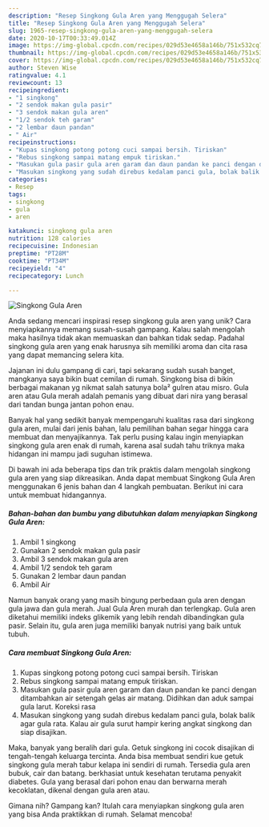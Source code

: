 ```yaml
---
description: "Resep Singkong Gula Aren yang Menggugah Selera"
title: "Resep Singkong Gula Aren yang Menggugah Selera"
slug: 1965-resep-singkong-gula-aren-yang-menggugah-selera
date: 2020-10-17T00:33:49.014Z
image: https://img-global.cpcdn.com/recipes/029d53e4658a146b/751x532cq70/singkong-gula-aren-foto-resep-utama.jpg
thumbnail: https://img-global.cpcdn.com/recipes/029d53e4658a146b/751x532cq70/singkong-gula-aren-foto-resep-utama.jpg
cover: https://img-global.cpcdn.com/recipes/029d53e4658a146b/751x532cq70/singkong-gula-aren-foto-resep-utama.jpg
author: Steven Wise
ratingvalue: 4.1
reviewcount: 13
recipeingredient:
- "1 singkong"
- "2 sendok makan gula pasir"
- "3 sendok makan gula aren"
- "1/2 sendok teh garam"
- "2 lembar daun pandan"
- " Air"
recipeinstructions:
- "Kupas singkong potong potong cuci sampai bersih. Tiriskan"
- "Rebus singkong sampai matang empuk tiriskan."
- "Masukan gula pasir gula aren garam dan daun pandan ke panci dengan ditambahkan air setengah gelas air matang. Didihkan dan aduk sampai gula larut. Koreksi rasa"
- "Masukan singkong yang sudah direbus kedalam panci gula, bolak balik agar gula rata. Kalau air gula surut hampir kering angkat singkong dan siap disajikan."
categories:
- Resep
tags:
- singkong
- gula
- aren

katakunci: singkong gula aren 
nutrition: 128 calories
recipecuisine: Indonesian
preptime: "PT28M"
cooktime: "PT34M"
recipeyield: "4"
recipecategory: Lunch

---
```



![Singkong Gula Aren](https://img-global.cpcdn.com/recipes/029d53e4658a146b/751x532cq70/singkong-gula-aren-foto-resep-utama.jpg)

Anda sedang mencari inspirasi resep singkong gula aren yang unik? Cara menyiapkannya memang susah-susah gampang. Kalau salah mengolah maka hasilnya tidak akan memuaskan dan bahkan tidak sedap. Padahal singkong gula aren yang enak harusnya sih memiliki aroma dan cita rasa yang dapat memancing selera kita.

Jajanan ini dulu gampang di cari, tapi sekarang sudah susah banget, mangkanya saya bikin buat cemilan di rumah. Singkong bisa di bikin berbagai makanan yg nikmat salah satunya bola² gulren atau misro. Gula aren atau Gula merah adalah pemanis yang dibuat dari nira yang berasal dari tandan bunga jantan pohon enau.

Banyak hal yang sedikit banyak mempengaruhi kualitas rasa dari singkong gula aren, mulai dari jenis bahan, lalu pemilihan bahan segar hingga cara membuat dan menyajikannya. Tak perlu pusing kalau ingin menyiapkan singkong gula aren enak di rumah, karena asal sudah tahu triknya maka hidangan ini mampu jadi suguhan istimewa.


Di bawah ini ada beberapa tips dan trik praktis dalam mengolah singkong gula aren yang siap dikreasikan. Anda dapat membuat Singkong Gula Aren menggunakan 6 jenis bahan dan 4 langkah pembuatan. Berikut ini cara untuk membuat hidangannya.

<!--inarticleads1-->

##### Bahan-bahan dan bumbu yang dibutuhkan dalam menyiapkan Singkong Gula Aren:

1. Ambil 1 singkong
1. Gunakan 2 sendok makan gula pasir
1. Ambil 3 sendok makan gula aren
1. Ambil 1/2 sendok teh garam
1. Gunakan 2 lembar daun pandan
1. Ambil  Air


Namun banyak orang yang masih bingung perbedaan gula aren dengan gula jawa dan gula merah. Jual Gula Aren murah dan terlengkap. Gula aren diketahui memiliki indeks glikemik yang lebih rendah dibandingkan gula pasir. Selain itu, gula aren juga memiliki banyak nutrisi yang baik untuk tubuh. 

<!--inarticleads2-->

##### Cara membuat Singkong Gula Aren:

1. Kupas singkong potong potong cuci sampai bersih. Tiriskan
1. Rebus singkong sampai matang empuk tiriskan.
1. Masukan gula pasir gula aren garam dan daun pandan ke panci dengan ditambahkan air setengah gelas air matang. Didihkan dan aduk sampai gula larut. Koreksi rasa
1. Masukan singkong yang sudah direbus kedalam panci gula, bolak balik agar gula rata. Kalau air gula surut hampir kering angkat singkong dan siap disajikan.


Maka, banyak yang beralih dari gula. Getuk singkong ini cocok disajikan di tengah-tengah keluarga tercinta. Anda bisa membuat sendiri kue getuk singkong gula merah tabur kelapa ini sendiri di rumah. Tersedia gula aren bubuk, cair dan batang. berkhasiat untuk kesehatan terutama penyakit diabetes. Gula yang berasal dari pohon enau dan berwarna merah kecoklatan, dikenal dengan gula aren atau. 

Gimana nih? Gampang kan? Itulah cara menyiapkan singkong gula aren yang bisa Anda praktikkan di rumah. Selamat mencoba!
